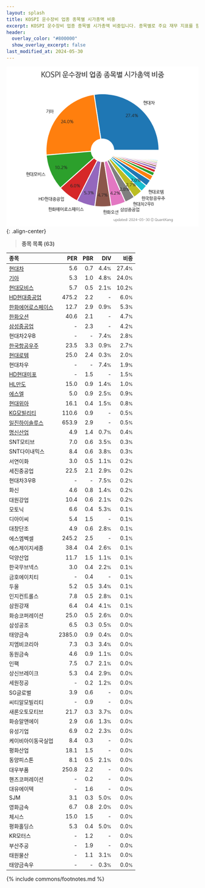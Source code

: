 ```yaml
---
layout: splash
title: KOSPI 운수장비 업종 종목별 시가총액 비중
excerpt: KOSPI 운수장비 업종 종목별 시가총액 비중입니다. 종목별로 주요 재무 지표를 함께 표시합니다.
header:
  overlay_color: "#800000"
  show_overlay_excerpt: false
last_modified_at: 2024-05-30
---
```



![KOSPI 운수장비 업종 종목별 시가총액 비중](/stats/sector/images/kospi_업종_운수장비_종목.png){: .align-center}


> **종목 목록 (63)**<a id="list"></a>

| **종목** | **PER** | **PBR** | **DIV** | **비중** |
| :------- | ------: | ------: | ------: | -------: |
| [현대차](/005380/) | 5.6 | 0.7 | 4.4<small>%</small> | 27.4<small>%</small> |
| [기아](/000270/) | 5.3 | 1.0 | 4.8<small>%</small> | 24.0<small>%</small> |
| [현대모비스](/012330/) | 5.7 | 0.5 | 2.1<small>%</small> | 10.2<small>%</small> |
| [HD현대중공업](/329180/) | 475.2 | 2.2 | - | 6.0<small>%</small> |
| [한화에어로스페이스](/012450/) | 12.7 | 2.9 | 0.9<small>%</small> | 5.3<small>%</small> |
| [한화오션](/042660/) | 40.6 | 2.1 | - | 4.7<small>%</small> |
| [삼성중공업](/010140/) | - | 2.3 | - | 4.2<small>%</small> |
| 현대차2우B | - | - | 7.4<small>%</small> | 2.8<small>%</small> |
| [한국항공우주](/047810/) | 23.5 | 3.3 | 0.9<small>%</small> | 2.7<small>%</small> |
| [현대로템](/064350/) | 25.0 | 2.4 | 0.3<small>%</small> | 2.0<small>%</small> |
| 현대차우 | - | - | 7.4<small>%</small> | 1.9<small>%</small> |
| [HD현대미포](/010620/) | - | 1.5 | - | 1.5<small>%</small> |
| [HL만도](/204320/) | 15.0 | 0.9 | 1.4<small>%</small> | 1.0<small>%</small> |
| [에스엘](/005850/) | 5.0 | 0.9 | 2.5<small>%</small> | 0.9<small>%</small> |
| [현대위아](/011210/) | 16.1 | 0.4 | 1.5<small>%</small> | 0.8<small>%</small> |
| [KG모빌리티](/003620/) | 110.6 | 0.9 | - | 0.5<small>%</small> |
| [일진하이솔루스](/271940/) | 653.9 | 2.9 | - | 0.5<small>%</small> |
| [명신산업](/009900/) | 4.9 | 1.4 | 0.7<small>%</small> | 0.4<small>%</small> |
| SNT모티브 | 7.0 | 0.6 | 3.5<small>%</small> | 0.3<small>%</small> |
| SNT다이내믹스 | 8.4 | 0.6 | 3.8<small>%</small> | 0.3<small>%</small> |
| 서연이화 | 3.0 | 0.5 | 1.1<small>%</small> | 0.2<small>%</small> |
| 세진중공업 | 22.5 | 2.1 | 2.9<small>%</small> | 0.2<small>%</small> |
| 현대차3우B | - | - | 7.5<small>%</small> | 0.2<small>%</small> |
| 화신 | 4.6 | 0.8 | 1.4<small>%</small> | 0.2<small>%</small> |
| 대원강업 | 10.4 | 0.6 | 2.1<small>%</small> | 0.2<small>%</small> |
| 모토닉 | 6.6 | 0.4 | 5.3<small>%</small> | 0.1<small>%</small> |
| 디아이씨 | 5.4 | 1.5 | - | 0.1<small>%</small> |
| 대창단조 | 4.9 | 0.6 | 2.8<small>%</small> | 0.1<small>%</small> |
| 에스엠벡셀 | 245.2 | 2.5 | - | 0.1<small>%</small> |
| 에스제이지세종 | 38.4 | 0.4 | 2.6<small>%</small> | 0.1<small>%</small> |
| 덕양산업 | 11.7 | 1.5 | 1.1<small>%</small> | 0.1<small>%</small> |
| 한국무브넥스 | 3.0 | 0.4 | 2.2<small>%</small> | 0.1<small>%</small> |
| 금호에이치티 | - | 0.4 | - | 0.1<small>%</small> |
| 두올 | 5.2 | 0.5 | 3.4<small>%</small> | 0.1<small>%</small> |
| 인지컨트롤스 | 7.8 | 0.5 | 2.8<small>%</small> | 0.1<small>%</small> |
| 삼원강재 | 6.4 | 0.4 | 4.1<small>%</small> | 0.1<small>%</small> |
| 화승코퍼레이션 | 25.0 | 0.5 | 2.6<small>%</small> | 0.0<small>%</small> |
| 삼성공조 | 6.5 | 0.3 | 0.5<small>%</small> | 0.0<small>%</small> |
| 태양금속 | 2385.0 | 0.9 | 0.4<small>%</small> | 0.0<small>%</small> |
| 지엠비코리아 | 7.3 | 0.3 | 3.4<small>%</small> | 0.0<small>%</small> |
| 동원금속 | 4.6 | 0.9 | 1.1<small>%</small> | 0.0<small>%</small> |
| 인팩 | 7.5 | 0.7 | 2.1<small>%</small> | 0.0<small>%</small> |
| 상신브레이크 | 5.3 | 0.4 | 2.9<small>%</small> | 0.0<small>%</small> |
| 세원정공 | - | 0.2 | 1.2<small>%</small> | 0.0<small>%</small> |
| SG글로벌 | 3.9 | 0.6 | - | 0.0<small>%</small> |
| 씨티알모빌리티 | - | 0.9 | - | 0.0<small>%</small> |
| 새론오토모티브 | 21.7 | 0.3 | 3.7<small>%</small> | 0.0<small>%</small> |
| 화승알앤에이 | 2.9 | 0.6 | 1.3<small>%</small> | 0.0<small>%</small> |
| 유성기업 | 6.9 | 0.2 | 2.3<small>%</small> | 0.0<small>%</small> |
| 케이비아이동국실업 | 8.4 | 0.3 | - | 0.0<small>%</small> |
| 평화산업 | 18.1 | 1.5 | - | 0.0<small>%</small> |
| 동양피스톤 | 8.1 | 0.5 | 2.1<small>%</small> | 0.0<small>%</small> |
| 대우부품 | 250.8 | 2.2 | - | 0.0<small>%</small> |
| 핸즈코퍼레이션 | - | 0.2 | - | 0.0<small>%</small> |
| 대유에이텍 | - | 1.6 | - | 0.0<small>%</small> |
| SJM | 3.1 | 0.3 | 5.0<small>%</small> | 0.0<small>%</small> |
| 영화금속 | 6.7 | 0.8 | 2.0<small>%</small> | 0.0<small>%</small> |
| 체시스 | 15.0 | 1.5 | - | 0.0<small>%</small> |
| 평화홀딩스 | 5.3 | 0.4 | 5.0<small>%</small> | 0.0<small>%</small> |
| KR모터스 | - | 1.2 | - | 0.0<small>%</small> |
| 부산주공 | - | 1.9 | - | 0.0<small>%</small> |
| 태원물산 | - | 1.1 | 3.1<small>%</small> | 0.0<small>%</small> |
| 태양금속우 | - | - | 0.3<small>%</small> | 0.0<small>%</small> |

{% include commons/footnotes.md %}